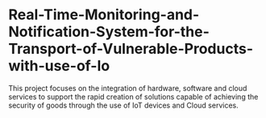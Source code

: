 # Real-Time-Monitoring-and-Notification-System-for-the-Transport-of-Vulnerable-Products-with-use-of-Io
This project focuses on the integration of hardware, software and cloud services to support the rapid creation of solutions capable of achieving the security of goods through the use of IoT devices and Cloud services.
